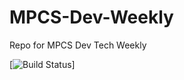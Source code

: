 # MPCS-Dev-Weekly
Repo for MPCS Dev Tech Weekly

[![Build Status](https://travis-ci.org/MPCS-Dev-Weekly/MPCS-Dev-Weekly.svg?branch=master)]
